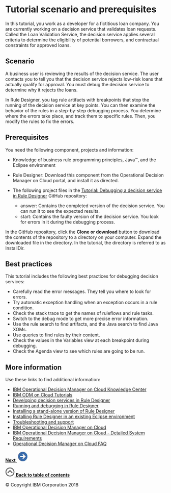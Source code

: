 # Tutorial scenario and prerequisites

In this tutorial, you work as a developer for a fictitious loan company. You are currently working on a decision service that validates loan requests. Called the Loan Validation Service, the decision service applies several criteria to determine the eligibility of potential borrowers, and contractual constraints for approved loans.

## Scenario

A business user is reviewing the results of the decision service. The user contacts you to tell you that the decision service rejects low-risk loans that actually qualify for approval. You must debug the decision service to determine why it rejects the loans.

In Rule Designer, you tag rule artifacts with breakpoints that stop the running of the decision service at key points. You can then examine the behavior of the rules in a step-by-step debugging process. You determine where the errors take place, and track them to specific rules. Then, you modify the rules to fix the errors.

## Prerequisites

You need the following component, projects and information:

-   Knowledge of business rule programming principles, Java™, and the Eclipse environment
-   Rule Designer: Download this component from the Operational Decision Manager on Cloud portal, and install it as directed.
-   The following project files in the [Tutorial: Debugging a decision service in Rule Designer](https://github.com/ODMDev/odm-on-cloud-debug) GitHub repository:

    -   answer: Contains the completed version of the decision service. You can run it to see the expected results.
    -   start: Contains the faulty version of the decision service. You look for errors in it during the debugging process.

In the GitHub repository, click the **Clone or download** button to download the contents of the repository to a directory on your computer. Expand the downloaded file in the directory. In the tutorial, the directory is referred to as InstallDir.

## Best practices

This tutorial includes the following best practices for debugging decision services:

-   Carefully read the error messages. They tell you where to look for errors.
-   Try automatic exception handling when an exception occurs in a rule condition.
-   Check the stack trace to get the names of ruleflows and rule tasks.
-   Switch to the debug mode to get more precise error information.
-   Use the rule search to find artifacts, and the Java search to find Java XOMs.
-   Use queries to find rules by their content.
-   Check the values in the Variables view at each breakpoint during debugging.
-   Check the Agenda view to see which rules are going to be run.

## More information

Use these links to find additional information:

-   [IBM Operational Decision Manager on Cloud Knowledge Center](https://www.ibm.com/support/knowledgecenter/SS7J8H/welcome/kc_welcome_cloud.html)
-   [IBM ODM on Cloud Tutorials](https://www.ibm.com/support/knowledgecenter/SS7J8H/com.ibm.odm.cloud.tutorial/topics/con_tutorials_intro.html)
-   [Developing decision services in Rule Designer](https://www.ibm.com/support/knowledgecenter/SS7J8H/com.ibm.odm.cloud.develop/topics/odm_cloud_develop.html)
-   [Running and debugging in Rule Designer](https://www.ibm.com/support/knowledgecenter/SS7J8H/com.ibm.odm.dserver.rules.designer.run/debugging_topics/tpc_running_debugging.html)
-   [Installing a stand-alone version of Rule Designer](https://www.ibm.com/support/knowledgecenter/SS7J8H/com.ibm.odm.cloud.tutorial/topics/tsk_install_rd_fullpackage.html)
-   [Installing Rule Designer in an existing Eclipse environment](https://www.ibm.com/support/knowledgecenter/SS7J8H/com.ibm.odm.cloud.tutorial/topics/tsk_install_rule_designer.html)
-   [Troubleshooting and support](https://www.ibm.com/support/knowledgecenter/SS7J8H/com.ibm.odm.cloud.troubleshooting/topics/odm_cloud_troubleshooting.html)
-   [IBM Operational Decision Manager on Cloud](https://www.ibm.com/us-en/marketplace/operational-decision-management)
-   [IBM Operational Decision Manager on Cloud - Detailed System Requirements](http://www.ibm.com/support/docview.wss?uid=swg27046500)
-   [Operational Decision Manager on Cloud FAQ](https://developer.ibm.com/odm/docs/frequently-asked-questions/odm-on-cloud-faq/)

[**Next** ![""](../tut_cloud_rd_debug_ghimages/next.jpg)](../tut_cloud_rd_debug_ghtopics/tut_cloud_rddebug_complete.md)

[![""](../tut_cloud_rd_debug_ghimages/home.jpg) **Back to table of contents**](../README.md)

© Copyright IBM Corporation 2018

